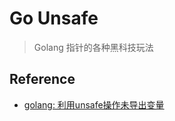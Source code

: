 Go Unsafe
===

> Golang 指针的各种黑科技玩法

## Reference

  - [golang: 利用unsafe操作未导出变量](http://studygolang.com/articles/685)
